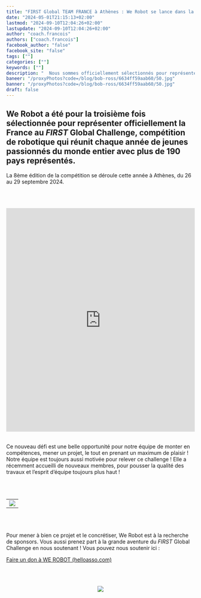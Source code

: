 ```yaml
---
title: "FIRST Global TEAM FRANCE à Athènes : We Robot se lance dans la compétition ! "
date: "2024-05-01T21:15:13+02:00"
lastmod: "2024-09-10T12:04:26+02:00"
lastupdate: "2024-09-10T12:04:26+02:00"
author: "coach.francois"
authors: ["coach.francois"]
facebook_author: "false"
facebook_site: "false"
tags: [""]
categories: [""]
keywords: [""]
description: "  Nous sommes officiellement sélectionnés pour représenter la France aux 8ème « Jeux Olympiques » de la robotique du FIRST Global Challenge à Athènes du 26 au 29 septembre 2024 "
baneer: "/proxyPhotos?code=/blog/bob-ross/6634ff59aab60/50.jpg"
banner: "/proxyPhotos?code=/blog/bob-ross/6634ff59aab60/50.jpg"
draft: false
---
```

## We Robot a été pour la troisième fois sélectionnée pour représenter officiellement la France au <i>FIRST</i> Global Challenge, compétition de robotique qui réunit chaque année de jeunes passionnés du monde entier avec plus de 190 pays représentés. 

La 8ème édition de la compétition se déroule cette année à Athènes, du 26 au 29 septembre 2024.

<br><br>
<iframe class="youtube-player" width="100%" height="597" src="https://www.youtube.com/embed/MAF51J53uoE?
version=3&amp;rel=1&amp;showsearch=0&amp;showinfo=1&amp;iv_load_policy=1&amp;fs=1&amp;hl=fr-FR&amp;autohide=2&amp;wmode=transparent" allowfullscreen="true" style="border:0;" sandbox="allow-scripts allow-same-origin allow-popups allow-presentation allow-popups-to-escape-sandbox"></iframe>
<br><br>
 
Ce nouveau défi est une belle opportunité pour notre équipe de monter en compétences, mener un projet, le tout en prenant un maximum de plaisir ! Notre équipe est toujours aussi motivée pour relever ce challenge ! Elle a récemment accueilli de nouveaux membres, pour pousser la qualité des travaux et l’esprit d’équipe toujours plus haut !

<br><br>
<center>
<table>
    <tr width="100%">
        <td><img src="https://werobot.fr/posts/Trombinoscope.png"></td>
    </tr>
</table>
</center>
<br><br>

Pour mener à bien ce projet et le concrétiser, We Robot est à la recherche de sponsors. Vous aussi prenez part à la grande aventure du <i>FIRST</i> Global Challenge en nous soutenant ! Vous pouvez nous soutenir ici :
<!--hyperlien vers une page Web-->

<a href="https://www.helloasso.com/associations/we-robot/formulaires/1"
   title="soutenir We Robot">  

Faire un don à WE ROBOT (helloasso.com)
</a>

<br><br>
<center>
<div style="width: 100%">
<img src="/proxyPhotos?code=/blog/bob-ross/6509b99fa50d9/50.jpg">
</div>
</center>
<br><br>

    



